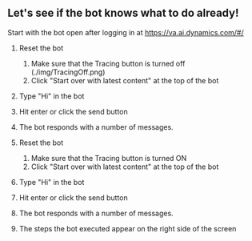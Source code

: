 ## Let's see if the bot knows what to do already!


Start with the bot open after logging in at https://va.ai.dynamics.com/#/

1. Reset the bot
   1. Make sure that the Tracing button is turned off (./img/TracingOff.png)
   2. Click "Start over with latest content" at the top of the bot
2. Type "Hi" in the bot
3. Hit enter or click the send button
4. The bot responds with a number of messages.

1. Reset the bot
   1. Make sure that the Tracing button is turned ON
   2. Click "Start over with latest content" at the top of the bot
2. Type "Hi" in the bot
3. Hit enter or click the send button
4. The bot responds with a number of messages.
5. The steps the bot executed appear on the right side of the screen


